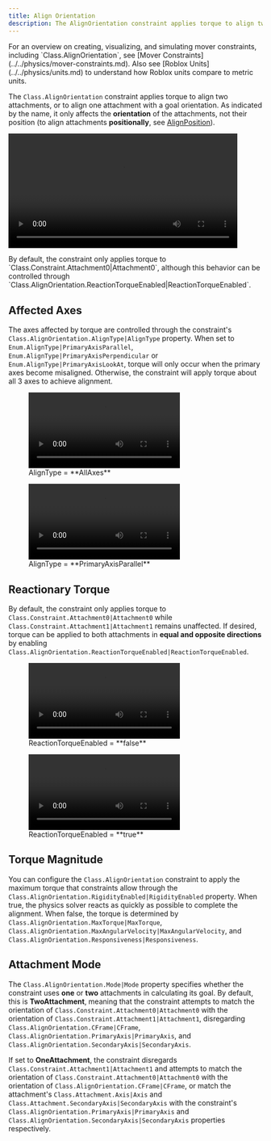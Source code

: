 ```yaml
---
title: Align Orientation
description: The AlignOrientation constraint applies torque to align two attachments, or to align one attachment with a goal orientation.
---
```


<Alert severity="info">
For an overview on creating, visualizing, and simulating mover constraints, including `Class.AlignOrientation`, see [Mover Constraints](../../physics/mover-constraints.md). Also see [Roblox&nbsp;Units](../../physics/units.md) to understand how Roblox units compare to metric units.
</Alert>

The `Class.AlignOrientation` constraint applies torque to align two attachments, or to align one attachment with a goal orientation. As indicated by the name, it only affects the **orientation** of the attachments, not their position (to align attachments **positionally**, see [AlignPosition](../../physics/constraints/align-position.md)).

<video controls src="../../assets/physics/constraints/AlignOrientation-Demo.mp4" width="90%" alt="Demo video of AlignOrientation constraint"></video>

<Alert severity="warning">
By default, the constraint only applies torque to `Class.Constraint.Attachment0|Attachment0`, although this behavior can be controlled through `Class.AlignOrientation.ReactionTorqueEnabled|ReactionTorqueEnabled`.
</Alert>

## Affected Axes

The axes affected by torque are controlled through the constraint's `Class.AlignOrientation.AlignType|AlignType` property. When set to `Enum.AlignType|PrimaryAxisParallel`, `Enum.AlignType|PrimaryAxisPerpendicular` or `Enum.AlignType|PrimaryAxisLookAt`, torque will only occur when the primary axes become misaligned. Otherwise, the constraint will apply torque about all 3 axes to achieve alignment.

<GridContainer numColumns="2">
  <figure>
    <video controls src="../../assets/physics/constraints/AlignOrientation-AlignType-AllAxes.mp4" alt="Video showing AlignType set to AllAxes"></video>
    <figcaption>AlignType = **AllAxes**</figcaption>
  </figure>
  <figure>
    <video controls src="../../assets/physics/constraints/AlignOrientation-AlignType-PrimaryAxisParallel.mp4" alt="Video showing AlignType set to PrimaryAxisParallel"></video>
    <figcaption>AlignType = **PrimaryAxisParallel**</figcaption>
  </figure>
</GridContainer>

## Reactionary Torque

By default, the constraint only applies torque to `Class.Constraint.Attachment0|Attachment0` while `Class.Constraint.Attachment1|Attachment1` remains unaffected. If desired, torque can be applied to both attachments in **equal and opposite directions** by enabling `Class.AlignOrientation.ReactionTorqueEnabled|ReactionTorqueEnabled`.

<GridContainer numColumns="2">
  <figure>
    <video controls src="../../assets/physics/constraints/AlignOrientation-ReactionTorqueEnabled-False.mp4" alt="Video showing ReactionTorqueEnabled set to false"></video>
    <figcaption>ReactionTorqueEnabled = **false**</figcaption>
  </figure>
  <figure>
    <video controls src="../../assets/physics/constraints/AlignOrientation-ReactionTorqueEnabled-True.mp4" alt="Video showing ReactionTorqueEnabled set to true"></video>
    <figcaption>ReactionTorqueEnabled = **true**</figcaption>
  </figure>
</GridContainer>

## Torque Magnitude

You can configure the `Class.AlignOrientation` constraint to apply the maximum torque that constraints allow through the `Class.AlignOrientation.RigidityEnabled|RigidityEnabled` property. When true, the physics solver reacts as quickly as possible to complete the alignment. When false, the torque is determined by `Class.AlignOrientation.MaxTorque|MaxTorque`, `Class.AlignOrientation.MaxAngularVelocity|MaxAngularVelocity`, and `Class.AlignOrientation.Responsiveness|Responsiveness`.

## Attachment Mode

The `Class.AlignOrientation.Mode|Mode` property specifies whether the constraint uses **one** or **two** attachments in calculating its goal. By default, this is **TwoAttachment**, meaning that the constraint attempts to match the orientation of `Class.Constraint.Attachment0|Attachment0` with the orientation of `Class.Constraint.Attachment1|Attachment1`, disregarding `Class.AlignOrientation.CFrame|CFrame`, `Class.AlignOrientation.PrimaryAxis|PrimaryAxis`, and `Class.AlignOrientation.SecondaryAxis|SecondaryAxis`.

If set to **OneAttachment**, the constraint disregards `Class.Constraint.Attachment1|Attachment1` and attempts to match the orientation of `Class.Constraint.Attachment0|Attachment0` with the orientation of `Class.AlignOrientation.CFrame|CFrame`, or match the attachment's `Class.Attachment.Axis|Axis` and `Class.Attachment.SecondaryAxis|SecondaryAxis` with the constraint's `Class.AlignOrientation.PrimaryAxis|PrimaryAxis` and `Class.AlignOrientation.SecondaryAxis|SecondaryAxis` properties respectively.
